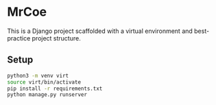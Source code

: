 # MrCoe

This is a Django project scaffolded with a virtual environment and best-practice project structure.

## Setup

```bash
python3 -m venv virt
source virt/bin/activate
pip install -r requirements.txt
python manage.py runserver
```
